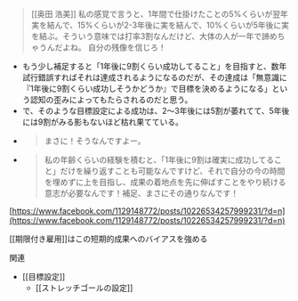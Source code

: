 
> [[奥田 浩美]] 私の感覚で言うと、1年間で仕掛けたことの5%くらいが翌年実を結んで、15%くらいが2-3年後に実を結んで、10%くらいが5年後に実を結ぶ。そういう意味では打率3割なんだけど、大体の人が一年で諦めちゃうんだよね。
>  自分の残像を信じろ！
- もう少し補足すると「1年後に9割くらい成功してること」を目指すと、数年試行錯誤すればそれは達成されるようになるのだが、その達成は「無意識に『1年後に9割くらい成功しそうかどうか』で目標を決めるようになる」という認知の歪みによってもたらされるのだと思う。
- で、そのような目標設定による成功は、2〜3年後には5割が萎れてて、5年後には9割がみる影もないほど枯れ果てている。
- > まさに！そうなんですよー。
- >  私の年齢くらいの経験を積むと、「1年後に9割は確実に成功してること」だけを繰り返すことも可能なんですけど、それで自分の今の時間を埋めずに上を目指し、成果の着地点を先に伸ばすことをやり続ける意志が必要なんです！補足、まさにその通りなんです！

[https://www.facebook.com/1129148772/posts/10226534257999231/?d=n](https://www.facebook.com/1129148772/posts/10226534257999231/?d=n)

[[期限付き雇用]]はこの短期的成果へのバイアスを強める

関連
- [[目標設定]]
    - [[ストレッチゴールの設定]]
